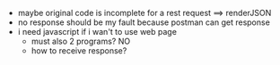 - maybe original code is incomplete for a rest request ==> renderJSON
- no response should be my fault because postman can get response
- i need javascript if i wan't to use web page
  - must also 2 programs? NO
  - how to receive response?